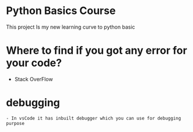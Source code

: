 # Python Basics Course
  This project Is my new learning curve to python basic

# Where to find if you got any error for your code?
  - Stack OverFlow

# debugging
    - In vsCode it has inbuilt debugger which you can use for debugging purpose
    